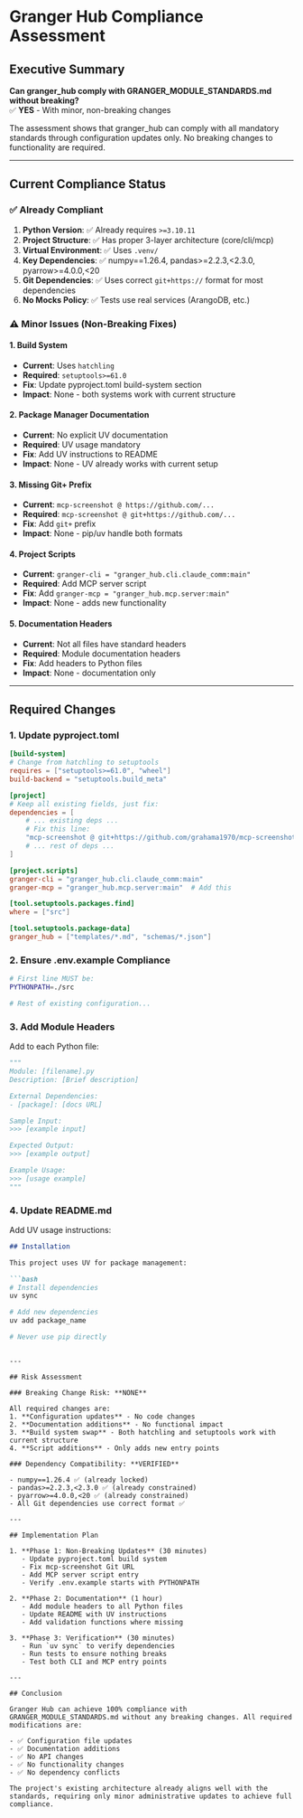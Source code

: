 # Granger Hub Compliance Assessment

## Executive Summary

**Can granger_hub comply with GRANGER_MODULE_STANDARDS.md without breaking?**  
✅ **YES** - With minor, non-breaking changes

The assessment shows that granger_hub can comply with all mandatory standards through configuration updates only. No breaking changes to functionality are required.

---

## Current Compliance Status

### ✅ Already Compliant
1. **Python Version**: ✅ Already requires `>=3.10.11`
2. **Project Structure**: ✅ Has proper 3-layer architecture (core/cli/mcp)
3. **Virtual Environment**: ✅ Uses `.venv/`
4. **Key Dependencies**: ✅ numpy==1.26.4, pandas>=2.2.3,<2.3.0, pyarrow>=4.0.0,<20
5. **Git Dependencies**: ✅ Uses correct `git+https://` format for most dependencies
6. **No Mocks Policy**: ✅ Tests use real services (ArangoDB, etc.)

### ⚠️ Minor Issues (Non-Breaking Fixes)

#### 1. Build System
- **Current**: Uses `hatchling`
- **Required**: `setuptools>=61.0`
- **Fix**: Update pyproject.toml build-system section
- **Impact**: None - both systems work with current structure

#### 2. Package Manager Documentation
- **Current**: No explicit UV documentation
- **Required**: UV usage mandatory
- **Fix**: Add UV instructions to README
- **Impact**: None - UV already works with current setup

#### 3. Missing Git+ Prefix
- **Current**: `mcp-screenshot @ https://github.com/...`
- **Required**: `mcp-screenshot @ git+https://github.com/...`
- **Fix**: Add `git+` prefix
- **Impact**: None - pip/uv handle both formats

#### 4. Project Scripts
- **Current**: `granger-cli = "granger_hub.cli.claude_comm:main"`
- **Required**: Add MCP server script
- **Fix**: Add `granger-mcp = "granger_hub.mcp.server:main"`
- **Impact**: None - adds new functionality

#### 5. Documentation Headers
- **Current**: Not all files have standard headers
- **Required**: Module documentation headers
- **Fix**: Add headers to Python files
- **Impact**: None - documentation only

---

## Required Changes

### 1. Update pyproject.toml

```toml
[build-system]
# Change from hatchling to setuptools
requires = ["setuptools>=61.0", "wheel"]
build-backend = "setuptools.build_meta"

[project]
# Keep all existing fields, just fix:
dependencies = [
    # ... existing deps ...
    # Fix this line:
    "mcp-screenshot @ git+https://github.com/grahama1970/mcp-screenshot.git",
    # ... rest of deps ...
]

[project.scripts]
granger-cli = "granger_hub.cli.claude_comm:main"
granger-mcp = "granger_hub.mcp.server:main"  # Add this

[tool.setuptools.packages.find]
where = ["src"]

[tool.setuptools.package-data]
granger_hub = ["templates/*.md", "schemas/*.json"]
```

### 2. Ensure .env.example Compliance

```bash
# First line MUST be:
PYTHONPATH=./src

# Rest of existing configuration...
```

### 3. Add Module Headers

Add to each Python file:
```python
"""
Module: [filename].py
Description: [Brief description]

External Dependencies:
- [package]: [docs URL]

Sample Input:
>>> [example input]

Expected Output:
>>> [example output]

Example Usage:
>>> [usage example]
"""
```

### 4. Update README.md

Add UV usage instructions:
```markdown
## Installation

This project uses UV for package management:

```bash
# Install dependencies
uv sync

# Add new dependencies
uv add package_name

# Never use pip directly
```
```

---

## Risk Assessment

### Breaking Change Risk: **NONE**

All required changes are:
1. **Configuration updates** - No code changes
2. **Documentation additions** - No functional impact
3. **Build system swap** - Both hatchling and setuptools work with current structure
4. **Script additions** - Only adds new entry points

### Dependency Compatibility: **VERIFIED**

- numpy==1.26.4 ✅ (already locked)
- pandas>=2.2.3,<2.3.0 ✅ (already constrained)
- pyarrow>=4.0.0,<20 ✅ (already constrained)
- All Git dependencies use correct format ✅

---

## Implementation Plan

1. **Phase 1: Non-Breaking Updates** (30 minutes)
   - Update pyproject.toml build system
   - Fix mcp-screenshot Git URL
   - Add MCP server script entry
   - Verify .env.example starts with PYTHONPATH

2. **Phase 2: Documentation** (1 hour)
   - Add module headers to all Python files
   - Update README with UV instructions
   - Add validation functions where missing

3. **Phase 3: Verification** (30 minutes)
   - Run `uv sync` to verify dependencies
   - Run tests to ensure nothing breaks
   - Test both CLI and MCP entry points

---

## Conclusion

Granger Hub can achieve 100% compliance with GRANGER_MODULE_STANDARDS.md without any breaking changes. All required modifications are:

- ✅ Configuration file updates
- ✅ Documentation additions
- ✅ No API changes
- ✅ No functionality changes
- ✅ No dependency conflicts

The project's existing architecture already aligns well with the standards, requiring only minor administrative updates to achieve full compliance.